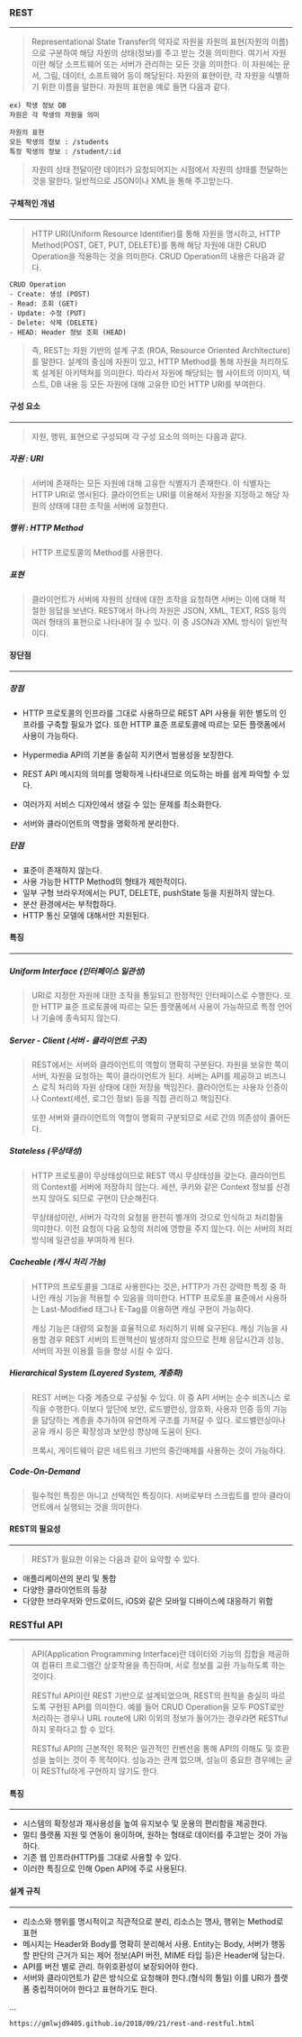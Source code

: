 ### REST

------

> Representational State Transfer의 약자로 자원을 자원의 표현(자원의 이름)으로 구분하여 해당 자원의 상태(정보)를 주고 받는 것을 의미한다. 여기서 자원이란 해당 소프트웨어 또는 서버가 관리하는 모든 것을 의미한다. 이 자원에는 문서, 그림, 데이터, 소프트웨어 등이 해당된다. 자원의 표현이란, 각 자원을 식별하기 위한 이름을 말한다. 자원의 표현을 예로 들면 다음과 같다.

```
ex) 학생 정보 DB
자원은 각 학생의 자원을 의미

자원의 표현
모든 학생의 정보 : /students
특정 학생의 정보 : /student/:id
```

> 자원의 상태 전달이란 데이터가 요청되어지는 시점에서 자원의 상태를 전달하는 것을 말한다. 일반적으로 JSON이나 XML을 통해 주고받는다.





#### 구체적인 개념

------

> HTTP URI(Uniform Resource Identifier)를 통해 자원을 명시하고, HTTP Method(POST, GET, PUT, DELETE)를 통해 해당 자원에 대한 CRUD Operation을 적용하는 것을 의미한다. CRUD Operation의 내용은 다음과 같다.

```
CRUD Operation
- Create: 생성 (POST)
- Read: 조회 (GET)
- Update: 수정 (PUT)
- Delete: 삭제 (DELETE)
- HEAD: Header 정보 조회 (HEAD)
```

> 즉, REST는 자원 기반의 설계 구조 (ROA, Resource Oriented Architecture)를 말한다. 설계의 중심에 자원이 있고, HTTP Method를 통해 자원을 처리하도록 설계된 아키텍쳐를 의미한다. 따라서 자원에 해당되는 웹 사이트의 이미지, 텍스트, DB 내용 등 모든 자원에 대해 고유한 ID인 HTTP URI를 부여한다. 





#### 구성 요소

------

> 자원, 행위, 표현으로 구성되며 각 구성 요소의 의미는 다음과 같다.

##### 자원 : URI

> 서버에 존재하는 모든 자원에 대해 고유한 식별자가 존재한다. 이 식별자는 HTTP URI로 명시된다. 클라이언트는 URI를 이용해서 자원을 지정하고 해당 자원의 상태에 대한 조작을 서버에 요청한다.

##### 행위 : HTTP Method

> HTTP 프로토콜의 Method를 사용한다. 

##### 표현 

> 클라이언트가 서버에 자원의 상태에 대한 조작을 요청하면 서버는 이에 대해 적절한 응답을 보낸다. REST에서 하나의 자원은 JSON, XML, TEXT, RSS 등의 여러 형태의 표현으로 나타내어 질 수 있다. 이 중 JSON과 XML 방식이 일반적이다.





#### 장단점

------

##### 장점

* HTTP 프로토콜의 인프라를 그대로 사용하므로 REST API 사용을 위한 별도의 인프라를 구축할 필요가 없다. 또한 HTTP 표준 프로토콜에 따르는 모든 플랫폼에서 사용이 가능하다.

* Hypermedia API의 기본을 충실히 지키면서 범용성을 보장한다.
* REST API 메시지의 의미를 명확하게 나타내므로 의도하는 바를 쉽게 파악할 수 있다. 
* 여러가지 서비스 디자인에서 생길 수 있는 문제를 최소화한다.
* 서버와 클라이언트의 역할을 명확하게 분리한다.

##### 단점

* 표준이 존재하지 않는다.
* 사용 가능한 HTTP Method의 형태가 제한적이다.
* 일부 구형 브라우저에서는 PUT, DELETE, pushState 등을 지원하지 않는다.
* 분산 환경에서는 부적합하다.
* HTTP 통신 모델에 대해서만 지원된다.





#### 특징

------

##### Uniform Interface (인터페이스 일관성)

> URI로 지정한 자원에 대한 조작을 통일되고 한정적인 인터페이스로 수행한다. 또한 HTTP 표준 프로토콜에 따르는 모든 플랫폼에서 사용이 가능하므로 특정 언어나 기술에 종속되지 않는다.

##### Server - Client (서버 - 클라이언트 구조)

> REST에서는 서버와 클라이언트의 역할이 명확히 구분된다. 자원을 보유한 쪽이 서버, 자원을 요청하는 쪽이 클라이언트가 된다. 서버는 API를 제공하고 비즈니스 로직 처리와 자원 상태에 대한 저장을 책임진다. 클라이언트는 사용자 인증이나 Context(세션, 로그인 정보) 등을 직접 관리하고 책임진다.
>
> 또한 서버와 클라이언트의 역할이 명확히 구분되므로 서로 간의 의존성이 줄어든다.

##### Stateless (무상태성)

> HTTP 프로토콜이 무상태성이므로 REST 역시 무상태성을 갖는다. 클라이언트의 Context를 서버에 저장하지 않는다. 세션, 쿠키와 같은 Context 정보를 신경쓰지 않아도 되므로 구현이 단순해진다.
>
> 무상태성이란, 서버가 각각의 요청을 완전히 별개의 것으로 인식하고 처리함을 의미한다. 이전 요청이 다음 요청의 처리에 영향을 주지 않는다. 이는 서버의 처리 방식에 일관성을 부여하게 된다. 

##### Cacheable (캐시 처리 가능)

> HTTP의 프로토콜을 그대로 사용한다는 것은, HTTP가 가진 강력한 특징 중 하나인 캐싱 기능을 적용할 수 있음을 의미한다. HTTP 프로토콜 표준에서 사용하는 Last-Modified 태그나 E-Tag를 이용하면 캐싱 구현이 가능하다.
>
> 캐싱 기능은 대량의 요청을 효율적으로 처리하기 위해 요구된다. 캐싱 기능을 사용할 경우 REST 서버의 트랜잭션이 발생하지 않으므로 전체 응답시간과 성능, 서버의 자원 이용률 등을 향상 시킬 수 있다.

##### Hierarchical System (Layered System, 계층화)

> REST 서버는 다중 계층으로 구성될 수 있다. 이 중 API 서버는 순수 비즈니스 로직을 수행한다. 이보다 앞단에 보안, 로드밸런싱, 암호화, 사용자 인증 등의 기능을 담당하는 계층을 추가하여 유연하게 구조를 가져갈 수 있다. 로드밸런싱이나 공유 캐시 등은 확장성과 보안성 향상에 도움이 된다.
>
> 프록시, 게이트웨이 같은 네트워크 기반의 중간매체를 사용하는 것이 가능하다.

##### Code-On-Demand

> 필수적인 특징은 아니고 선택적인 특징이다. 서버로부터 스크립트를 받아 클라이언트에서 실행되는 것을 의미한다.





#### REST의 필요성

------

> REST가 필요한 이유는 다음과 같이 요약할 수 있다.

* 애플리케이션의 분리 및 통합
* 다양한 클라이언트의 등장
* 다양한 브라우저와 안드로이드, iOS와 같은 모바일 디바이스에 대응하기 위함





### RESTful API

------

> API(Application Programming Interface)란 데이터와 기능의 집합을 제공하여 컴퓨터 프로그램간 상호작용을 촉진하며, 서로 정보를 교환 가능하도록 하는 것이다.
>
> RESTful API이란 REST 기반으로 설계되었으며, REST의 원칙을 충실히 따르도록 구현된 API를 의미한다. 예를 들어 CRUD Operation을 모두 POST로만 처리하는 경우나 URL route에 URI 이외의 정보가 들어가는 경우라면 RESTful하지 못하다고 할 수 있다.
>
> RESTful API의 근본적인 목적은 일관적인 컨벤션을 통해 API의 이해도 및 호환성을 높이는 것이 주 목적이다. 성능과는 관계 없으며, 성능이 중요한 경우에는 굳이 RESTful하게 구현하지 않기도 한다.





#### 특징

------

* 시스템의 확장성과 재사용성을 높여 유지보수 및 운용의 편리함을 제공한다. 
* 멀티 플랫폼 지원 및 연동이 용이하며, 원하는 형태로 데이터를 주고받는 것이 가능하다. 
* 기존 웹 인프라(HTTP)를 그대로 사용할 수 있다. 
* 이러한 특징으로 인해 Open API에 주로 사용된다.





#### 설계 규칙

------

* 리소스와 행위를 명시적이고 직관적으로 분리, 리소스는 명사, 행위는 Method로 표현
* 메시지는 Header와 Body를 명확히 분리해서 사용. Entity는 Body, 서버가 행동할 판단의 근거가 되는 제어 정보(API 버전, MIME 타입 등)은 Header에 담는다.
* API를 버전 별로 관리. 하위호환성이 보장되어야 한다.
* 서버와 클라이언트가 같은 방식으로 요청해야 한다.(형식의 통일) 이를 URI가 플랫폼 중립적이어야 한다고 표현하기도 한다.



...

```
https://gmlwjd9405.github.io/2018/09/21/rest-and-restful.html
```

